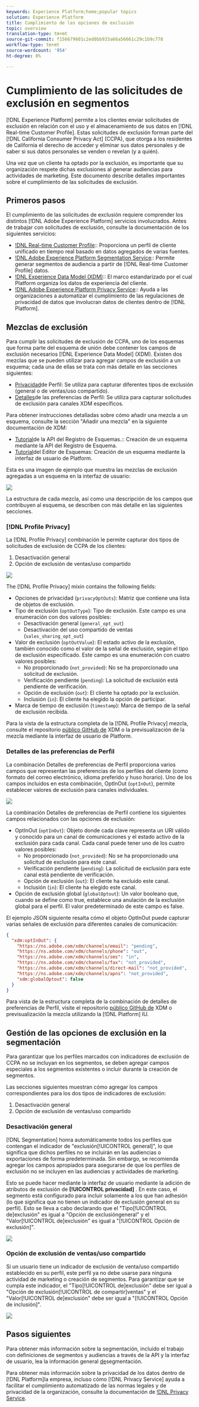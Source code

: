 ```yaml
---
keywords: Experience Platform;home;popular topics
solution: Experience Platform
title: Cumplimiento de las opciones de exclusión
topic: overview
translation-type: tm+mt
source-git-commit: f156679601c2ed0bb933a66a56661c29c1b9c778
workflow-type: tm+mt
source-wordcount: '954'
ht-degree: 0%

---
```



# Cumplimiento de las solicitudes de exclusión en segmentos

[!DNL Experience Platform] permite a los clientes enviar solicitudes de exclusión en relación con el uso y el almacenamiento de sus datos en [!DNL Real-time Customer Profile]. Estas solicitudes de exclusión forman parte del [!DNL California Consumer Privacy Act] (CCPA), que otorga a los residentes de California el derecho de acceder y eliminar sus datos personales y de saber si sus datos personales se venden o revelan (y a quién).

Una vez que un cliente ha optado por la exclusión, es importante que su organización respete dichas exclusiones al generar audiencias para actividades de marketing. Este documento describe detalles importantes sobre el cumplimiento de las solicitudes de exclusión.

## Primeros pasos

El cumplimiento de las solicitudes de exclusión requiere comprender los distintos [!DNL Adobe Experience Platform] servicios involucrados. Antes de trabajar con solicitudes de exclusión, consulte la documentación de los siguientes servicios:

- [!DNL Real-time Customer Profile](../profile/home.md):: Proporciona un perfil de cliente unificado en tiempo real basado en datos agregados de varias fuentes.
- [!DNL Adobe Experience Platform Segmentation Service](./home.md):: Permite generar segmentos de audiencia a partir de [!DNL Real-time Customer Profile] datos.
- [!DNL Experience Data Model (XDM)](../xdm/home.md):: El marco estandarizado por el cual Platform organiza los datos de experiencia del cliente.
- [!DNL Adobe Experience Platform Privacy Service](../privacy-service/home.md):: Ayuda a las organizaciones a automatizar el cumplimiento de las regulaciones de privacidad de datos que involucran datos de clientes dentro de [!DNL Platform].

## Mezclas de exclusión

Para cumplir las solicitudes de exclusión de CCPA, uno de los esquemas que forma parte del esquema de unión debe contener los campos de exclusión necesarios [!DNL Experience Data Model] (XDM). Existen dos mezclas que se pueden utilizar para agregar campos de exclusión a un esquema; cada una de ellas se trata con más detalle en las secciones siguientes:

- [Privacidad](#profile-privacy)de Perfil: Se utiliza para capturar diferentes tipos de exclusión (general o de ventas/uso compartido).
- [Detalles](#profile-preferences-details)de las preferencias de Perfil: Se utiliza para capturar solicitudes de exclusión para canales XDM específicos.

Para obtener instrucciones detalladas sobre cómo añadir una mezcla a un esquema, consulte la sección &quot;Añadir una mezcla&quot; en la siguiente documentación de XDM:
- [Tutorial](../xdm/api/getting-started.md)de la API del Registro de Esquemas.:: Creación de un esquema mediante la API del Registro de Esquema.
- [Tutorial](../xdm/tutorials/create-schema-ui.md)del Editor de Esquemas: Creación de un esquema mediante la interfaz de usuario de Platform.

Esta es una imagen de ejemplo que muestra las mezclas de exclusión agregadas a un esquema en la interfaz de usuario:

![](images/opt-outs/opt-out-mixins-user-interface.png)

La estructura de cada mezcla, así como una descripción de los campos que contribuyen al esquema, se describen con más detalle en las siguientes secciones.

### [!DNL Profile Privacy]

La [!DNL Profile Privacy] combinación le permite capturar dos tipos de solicitudes de exclusión de CCPA de los clientes:

1. Desactivación general
2. Opción de exclusión de ventas/uso compartido

![](images/opt-outs/profile-privacy.png)

The [!DNL Profile Privacy] mixin contains the following fields:

- Opciones de privacidad (`privacyOptOuts`): Matriz que contiene una lista de objetos de exclusión.
- Tipo de exclusión (`optOutType`): Tipo de exclusión. Este campo es una enumeración con dos valores posibles:
   - Desactivación general (`general_opt_out`)
   - Desactivación del uso compartido de ventas (`sales_sharing_opt_out`)
- Valor de exclusión (`optOutValue`): El estado activo de la exclusión, también conocido como el valor de la señal de exclusión, según el tipo de exclusión especificado. Este campo es una enumeración con cuatro valores posibles:
   - No proporcionado (`not_provided`): No se ha proporcionado una solicitud de exclusión.
   - Verificación pendiente (`pending`): La solicitud de exclusión está pendiente de verificación.
   - Opción de exclusión (`out`): El cliente ha optado por la exclusión.
   - Inclusión (`in`): El cliente ha elegido la opción de participar.
- Marca de tiempo de exclusión (`timestamp`): Marca de tiempo de la señal de exclusión recibida.

Para la vista de la estructura completa de la [!DNL Profile Privacy] mezcla, consulte el repositorio [público GitHub de](https://github.com/adobe/xdm/blob/master/schemas/context/profile-privacy.schema.json) XDM o la previsualización de la mezcla mediante la interfaz de usuario de Platform.

### Detalles de las preferencias de Perfil

La combinación Detalles de preferencias de Perfil proporciona varios campos que representan las preferencias de los perfiles del cliente (como formato del correo electrónico, idioma preferido y huso horario). Uno de los campos incluidos en esta combinación, OptInOut (`optInOut`), permite establecer valores de exclusión para canales individuales.

![](images/opt-outs/profile-preferences-details.png)

La combinación Detalles de preferencias de Perfil contiene los siguientes campos relacionados con las opciones de exclusión:

- OptInOut (`optInOut`): Objeto donde cada clave representa un URI válido y conocido para un canal de comunicaciones y el estado activo de la exclusión para cada canal. Cada canal puede tener uno de los cuatro valores posibles:
   - No proporcionado (`not_provided`): No se ha proporcionado una solicitud de exclusión para este canal.
   - Verificación pendiente (`pending`): La solicitud de exclusión para este canal está pendiente de verificación.
   - Opción de exclusión (`out`): El cliente ha excluido este canal.
   - Inclusión (`in`): El cliente ha elegido este canal.
- Opción de exclusión global (`globalOptout`): Un valor booleano que, cuando se define como true, establece una anulación de la exclusión global para el perfil. El valor predeterminado de este campo es false.

El ejemplo JSON siguiente resalta cómo el objeto OptInOut puede capturar varias señales de exclusión para diferentes canales de comunicación:

```json
{
  "xdm:optInOut": {
    "https://ns.adobe.com/xdm/channels/email": "pending",
    "https://ns.adobe.com/xdm/channels/phone": "out",
    "https://ns.adobe.com/xdm/channels/sms": "in",
    "https://ns.adobe.com/xdm/channels/fax": "not_provided",
    "https://ns.adobe.com/xdm/channels/direct-mail": "not_provided",
    "https://ns.adobe.com/xdm/channels/apns": "not_provided",
    "xdm:globalOptout": false
  }
}
```

Para vista de la estructura completa de la combinación de detalles de preferencias de Perfil, visite el repositorio [público GitHub de](https://github.com/adobe/xdm/blob/master/schemas/context/profile-preferences-details.schema.json) XDM o previsualización la mezcla utilizando la [!DNL Platform] IU.

## Gestión de las opciones de exclusión en la segmentación

Para garantizar que los perfiles marcados con indicadores de exclusión de CCPA no se incluyan en los segmentos, se deben agregar campos especiales a los segmentos existentes o incluir durante la creación de segmentos.

Las secciones siguientes muestran cómo agregar los campos correspondientes para los dos tipos de indicadores de exclusión:
1. Desactivación general
2. Opción de exclusión de ventas/uso compartido

### Desactivación general

[!DNL Segmentation] honra automáticamente todos los perfiles que contengan el indicador de &quot;exclusión[!UICONTROL general]&quot;, lo que significa que dichos perfiles no se incluirán en las audiencias o exportaciones de forma predeterminada. Sin embargo, se recomienda agregar los campos apropiados para asegurarse de que los perfiles de exclusión no se incluyen en las audiencias y actividades de marketing.

Esto se puede hacer mediante la interfaz de usuario mediante la adición de atributos de exclusión de **[!UICONTROL privacidad]** . En este caso, el segmento está configurado para incluir solamente a los que han adhesión (lo que significa que no tienen un indicador de exclusión general en su perfil). Esto se lleva a cabo declarando que el &quot;Tipo[!UICONTROL de]exclusión&quot; es igual a &quot;Opción de exclusióngeneral&quot; y el &quot;Valor[!UICONTROL de]exclusión&quot; es igual a &quot;[!UICONTROL Opción de exclusión]&quot;.

![](images/opt-outs/segment-general-opt-out.png)

### Opción de exclusión de ventas/uso compartido

Si un usuario tiene un indicador de exclusión de venta/uso compartido establecido en su perfil, este perfil ya no debe usarse para ninguna actividad de marketing o creación de segmentos. Para garantizar que se cumpla este indicador, el &quot;Tipo[!UICONTROL de]exclusión&quot; debe ser igual a &quot;Opción de exclusión[!UICONTROL de compartir]ventas&quot; y el &quot;Valor[!UICONTROL de]exclusión&quot; debe ser igual a &quot;[!UICONTROL Opción de inclusión]&quot;.

![](images/opt-outs/segment-sales-sharing-opt-out.png)

<!-- ### Overriding default exclusions

In some instances, such as building a segment of people who have opted out, it may be necessary to override the default exclusion of opted-out profiles. This override can be done via the API or in the Segment Builder user interface. -->

## Pasos siguientes

Para obtener más información sobre la segmentación, incluido el trabajo con definiciones de segmentos y audiencias a través de la API y la interfaz de usuario, lea la información general [de](./home.md)segmentación.

Para obtener más información sobre la privacidad de los datos dentro de [!DNL Platform]la empresa, incluso cómo [!DNL Privacy Service] ayuda a facilitar el cumplimiento automatizado de las normas legales y de privacidad de la organización, consulte la documentación de [!DNL Privacy Service](../privacy-service/home.md).
